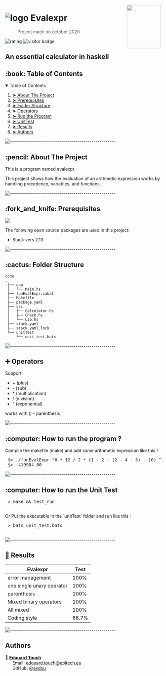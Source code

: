 <img src="https://cdn.icon-icons.com/icons2/1153/PNG/512/1486564177-finance-finance-calculator_81497.png" width="110" 
     height="140" align="right" />
# ![logo](https://github.com/rikvdkleij/intellij-haskell/blob/master/logo/icon_intellij_haskell_32.png) Evalexpr
> Project made on october 2020

![rating](https://img.shields.io/badge/notation-★★★★★-brightgreen) ![visitor badge](https://visitor-badge.glitch.me/badge?page_id=eEydou.EvalExpr&left_color=purple&right_color=white)

<h2> An essential calculator in haskell </h2>

<!-- TABLE OF CONTENTS -->
<h2 id="table-of-contents"> :book: Table of Contents</h2>

<details open="open">
  <summary>Table of Contents</summary>
  <ol>
    <li><a href="#about-the-project"> ➤ About The Project</a></li>
    <li><a href="#prerequisites"> ➤ Prerequisites</a></li>
    <li><a href="#folder-structure"> ➤ Folder Structure</a></li>
    <li><a href="#operators"> ➤ Operators</a></li>
    <li><a href="#Run"> ➤ Run the Program</a></li>
    <li><a href="#UnitTest"> ➤ UnitTest</a></li>
    <li><a href="#Results"> ➤ Results</a></li>
    <li><a href="#Authors"> ➤ Authors</a></li>
  </ol>
</details>

![-----------------------------------------------------](https://raw.githubusercontent.com/andreasbm/readme/master/assets/lines/rainbow.png)

<h2 id="about-the-project"> :pencil: About The Project</h2>

<p align="justify"> 
This is a program named evalexpr.
     
This project shows how the evaluation of an arithmetic expression works by handling precedence, variables, and functions.
</p>

![-----------------------------------------------------](https://raw.githubusercontent.com/andreasbm/readme/master/assets/lines/rainbow.png)


<!-- PREREQUISITES -->
<h2 id="prerequisites"> :fork_and_knife: Prerequisites</h2>
<img src="https://img.shields.io/badge/Haskell-5D4F85?style=for-the-badge&logo=haskell&logoColor=white" />

The following open source packages are used in this project:
* Stack vers.2.13

![-----------------------------------------------------](https://raw.githubusercontent.com/andreasbm/readme/master/assets/lines/rainbow.png)

<h2 id="folder-structure"> :cactus: Folder Structure</h2>

    code
    .
     ├── app
     │   └── Main.hs
     ├── funEvalExpr.cabal
     ├── Makefile
     ├── package.yaml
     ├── src
     │   ├── Calculator.hs
     │   ├── Check.hs
     │   └── Lib.hs
     ├── stack.yaml
     ├── stack.yaml.lock
     └── unitTest
         └── unit_test.bats

![-----------------------------------------------------](https://raw.githubusercontent.com/andreasbm/readme/master/assets/lines/rainbow.png)

<h2 id="Operators"> ➕ Operators</h2>

Support:
* \+ (plus)
* \- (sub)
* \* (multiplication)
* / (division)
* ^ (exponential)

works with () - parenthesis

![-----------------------------------------------------](https://raw.githubusercontent.com/andreasbm/readme/master/assets/lines/rainbow.png)

<h2 id="Run"> :computer: How to run the program ?</h2>

<p align="justify"> 
Compile the makefile (make) and add some arithmetic expression like this !
</p>
<pre>
 $> ./funEvalExpr "6 * 12 / 2 * (1 - 2 - (2 - 4 - 5) - 10) ^ 2 * (2 - 7 - 4) ^ 3"
 $> -419904.00
</pre>

![-----------------------------------------------------](https://raw.githubusercontent.com/andreasbm/readme/master/assets/lines/rainbow.png)

<h2 id="UnitTest"> :computer: How to run the Unit Test</h2>

<p align="justify"> 
 <pre>
 > make && test_run
 </pre>
Or Put the executable in the `unitTest` folder and run like this :
</p>
 <pre>
 > bats unit_test.bats
 </pre>

![-----------------------------------------------------](https://raw.githubusercontent.com/andreasbm/readme/master/assets/lines/rainbow.png)

<h2 id="Results"> 🧮 Results</h2>

| Evalexpr | Test |
| --- | --- |
| error management | 100% |
| one single unary operator | 100% |
| parenthesis | 100% |
| Mixed binary operators | 100% |
| All mixed | 100% |
| Coding style | 66.7% |

![-----------------------------------------------------](https://raw.githubusercontent.com/andreasbm/readme/master/assets/lines/rainbow.png)

## Authors

 
 :boy: **[Edouard Touch](https://github.com/Eydou)** <br>
  &nbsp;&nbsp;&nbsp;&nbsp;&nbsp; Email: <a>edouard.touch@epitech.eu</a> <br>
  &nbsp;&nbsp;&nbsp;&nbsp;&nbsp; GitHub: <a href="https://github.com/eydou">@eydou</a> <br>
</p>
 
[6.1]: http://i.imgur.com/0o48UoR.png (Follow me !)
